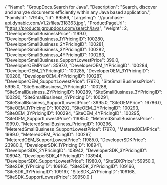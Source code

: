 {
    "Name": "GroupDocs.Search for Java",
    "Description": "Search, discover and analyze documents efficiently within any Java based application.",
    "FamilyId": 179145,
    "Id": 89586,
    "LargeImg": "//purchase-api.dynabic.com/v1.2/files/318363.jpg",
    "ProductPageUrl": "https://products.groupdocs.com/search/java",
    "weight": 2,
    "DeveloperSmallBusinessPrice": 1199.0,
    "DeveloperSmallBusiness_1YPricingID": 100280,
    "DeveloperSmallBusiness_2YPricingID": 100281,
    "DeveloperSmallBusiness_3YPricingID": 100282,
    "DeveloperSmallBusiness_4YPricingID": 100283,
    "DeveloperSmallBusiness_SupportLowestPrice": 399.0,
    "DeveloperOEMPrice": 3597.0,
    "DeveloperOEM_1YPricingID": 100284,
    "DeveloperOEM_2YPricingID": 100285,
    "DeveloperOEM_3YPricingID": 100286,
    "DeveloperOEM_4YPricingID": 100287,
    "DeveloperOEM_SupportLowestPrice": 1797.0,
    "SiteSmallBusinessPrice": 5995.0,
    "SiteSmallBusiness_1YPricingID": 100288,
    "SiteSmallBusiness_2YPricingID": 100289,
    "SiteSmallBusiness_3YPricingID": 100290,
    "SiteSmallBusiness_4YPricingID": 100291,
    "SiteSmallBusiness_SupportLowestPrice": 3995.0,
    "SiteOEMPrice": 16786.0,
    "SiteOEM_1YPricingID": 100292,
    "SiteOEM_2YPricingID": 100293,
    "SiteOEM_3YPricingID": 100294,
    "SiteOEM_4YPricingID": 100295,
    "SiteOEM_SupportLowestPrice": 11985.0,
    "MeteredSmallBusinessPrice": 1999.0,
    "MeteredSmallBusiness_PricingID": 100296,
    "MeteredSmallBusiness_SupportLowestPrice": 1797.0,
    "MeteredOEMPrice": 1999.0,
    "MeteredOEM_PricingID": 100297,
    "MeteredOEM_SupportLowestPrice": 11985.0,
    "DeveloperSDKPrice": 23980.0,
    "DeveloperSDK_1YPricingID": 108941,
    "DeveloperSDK_2YPricingID": 108942,
    "DeveloperSDK_3YPricingID": 108943,
    "DeveloperSDK_4YPricingID": 108944,
    "DeveloperSDK_SupportLowestPrice": 11980.0,
    "SiteSDKPrice": 59950.0,
    "SiteSDK_1YPricingID": 109165,
    "SiteSDK_2YPricingID": 109166,
    "SiteSDK_3YPricingID": 109167,
    "SiteSDK_4YPricingID": 109168,
    "SiteSDK_SupportLowestPrice": 39950.0
}